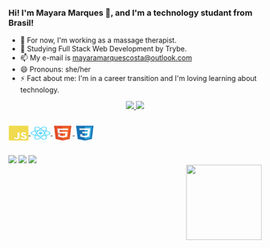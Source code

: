 ### Hi! I'm Mayara Marques :sunflower:, and I'm a technology studant from Brasil!


- 🔭 For now, I'm working as a massage therapist.
- 🌱 Studying Full Stack Web Development by Trybe.
- 📫 My e-mail is mayaramarquescosta@outlook.com
- 😄 Pronouns: she/her
- ⚡ Fact about me: I'm in a career transition and I'm loving learning about technology.

<div align="center">
  <a href="https://https://www.linkedin.com/in/mayaramarquescosta/">
    <img width="48%" src="https://github-readme-stats.vercel.app/api?username=imaymarques&show_icons=true&theme=radical&include_all_commits=true&count_private=true"/>
    <img width="48%" src="https://github-readme-stats.vercel.app/api/top-langs/?username=imaymarques&layout=compact&langs_count=7&theme=radical"/>
</div>
  
  ##
  
  <div>
    <img align="center" alt="Rafa-Js" height="30" width="40" src="https://raw.githubusercontent.com/devicons/devicon/master/icons/javascript/javascript-plain.svg">
  <img align="center" alt="Rafa-React" height="30" width="40" src="https://raw.githubusercontent.com/devicons/devicon/master/icons/react/react-original.svg">
  <img align="center" alt="Rafa-HTML" height="30" width="40" src="https://raw.githubusercontent.com/devicons/devicon/master/icons/html5/html5-original.svg">
  <img align="center" alt="Rafa-CSS" height="30" width="40" src="https://raw.githubusercontent.com/devicons/devicon/master/icons/css3/css3-original.svg">
  </div>
  
  ##
  
  <div>
    <a href="https://instagram.com/imaymarques" target="_blank"><img src="https://img.shields.io/badge/-Instagram-%23E4405F?style=for-the-badge&logo=instagram&logoColor=white" target="_blank"></a>
  <a href = "mailto:mayaramarquescosta@outlook.com"><img src="https://img.shields.io/badge/-Gmail-%23333?style=for-the-badge&logo=gmail&logoColor=white" target="_blank"></a>
  <a href="https://www.linkedin.com/in/mayaramarquescosta" target="_blank"><img src="https://img.shields.io/badge/-LinkedIn-%230077B5?style=for-the-badge&logo=linkedin&logoColor=white" target="_blank"></a> 
    <div align="right">
      <img src="https://user-images.githubusercontent.com/104644939/166156353-ee97e5d4-6c4e-4426-bb77-a47f853bd55a.gif" width="150px" height="150px"/>
    </div>
  </div>
